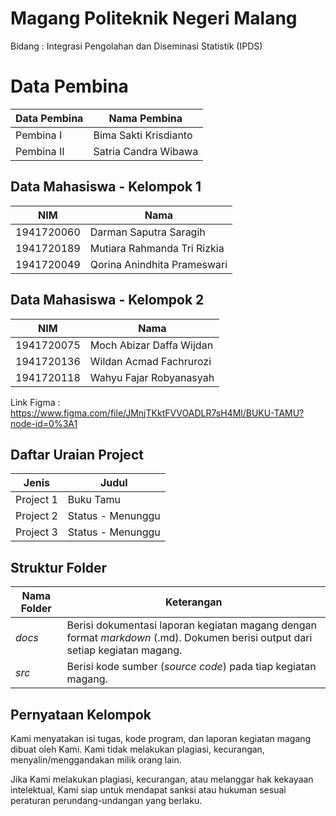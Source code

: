 # Magang Politeknik Negeri Malang
Bidang :  Integrasi Pengolahan dan Diseminasi Statistik (IPDS)

# Data Pembina

| Data Pembina | Nama Pembina |
|--|--|
| Pembina I | Bima Sakti Krisdianto |
| Pembina II | Satria Candra Wibawa |

## Data Mahasiswa - Kelompok 1

| NIM | Nama |
|--|--|
| 1941720060 | Darman Saputra Saragih |
| 1941720189 | Mutiara Rahmanda Tri Rizkia |
| 1941720049 | Qorina Anindhita Prameswari |

## Data Mahasiswa - Kelompok 2

| NIM | Nama |
|--|--|
| 1941720075 | Moch Abizar Daffa Wijdan |
| 1941720136 | Wildan Acmad Fachrurozi |
| 1941720118 | Wahyu Fajar Robyanasyah |

Link Figma : https://www.figma.com/file/JMnjTKktFVVOADLR7sH4Ml/BUKU-TAMU?node-id=0%3A1

## Daftar Uraian Project

| Jenis | Judul |
|--|--|
| Project 1 | Buku Tamu |
| Project 2 | Status - Menunggu |
| Project 3 | Status - Menunggu |

## Struktur Folder

| Nama Folder | Keterangan |
|--|--|
| *docs* | Berisi dokumentasi laporan kegiatan magang dengan format *markdown* (.md). Dokumen berisi output dari setiap kegiatan magang. |
| *src* | Berisi kode sumber (*source code*) pada tiap kegiatan magang. |

## Pernyataan Kelompok
Kami menyatakan isi tugas, kode program, dan laporan kegiatan magang dibuat oleh Kami. Kami tidak melakukan plagiasi, kecurangan, menyalin/menggandakan milik orang lain.

Jika Kami melakukan plagiasi, kecurangan, atau melanggar hak kekayaan intelektual, Kami siap untuk mendapat sanksi atau hukuman sesuai peraturan perundang-undangan yang berlaku.
